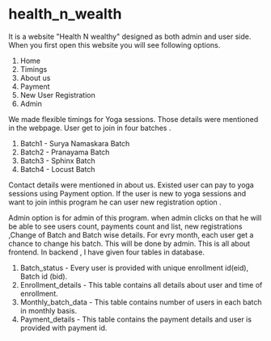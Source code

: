 # health_n_wealth
It is a website "Health N wealthy" designed as both admin and user side. When you first open this website you will see following options.
1. Home
2. Timings
3. About us 
4. Payment
5. New User Registration
6. Admin

We made flexible timings for Yoga sessions. Those details were mentioned in the webpage.
User get to join in four batches .
1. Batch1 - Surya Namaskara Batch
2. Batch2 - Pranayama Batch
3. Batch3 - Sphinx Batch
4. Batch4 - Locust Batch

Contact details were mentioned in about us. Existed user can pay to yoga sessions using Payment option.
If the user is new to yoga sessions and want to join inthis program he can user new registration option .

Admin option is for admin of this program. when admin clicks on that he will be able to see users count, payments count and list, new registrations ,Change of Batch and Batch wise details.
For evry month, each user get a chance to change his batch. This will be done by admin.
This is all about frontend.
In backend , I have given four tables in database.
1. Batch_status       - Every user is provided with unique enrollment id(eid), Batch id (bid).
2. Enrollment_details - This table contains all details about user and time of enrollment.
3. Monthly_batch_data - This table contains number of users in each batch in monthly basis.
4. Payment_details    - This table contains the payment details and user is provided with payment id.





